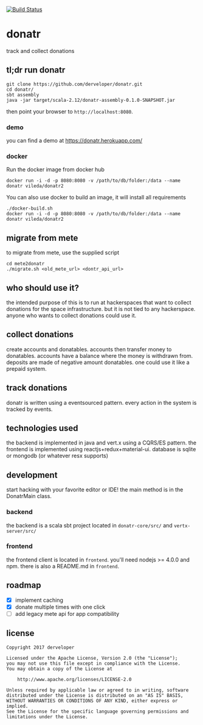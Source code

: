 [![Build Status](https://travis-ci.org/derveloper/donatr.svg?branch=rewrite)](https://travis-ci.org/derveloper/donatr)

# donatr
track and collect donations

## tl;dr run donatr
```
git clone https://github.com/derveloper/donatr.git
cd donatr/
sbt assembly
java -jar target/scala-2.12/donatr-assembly-0.1.0-SNAPSHOT.jar
```

then point your browser to `http://localhost:8080`.

### demo
you can find a demo at https://donatr.herokuapp.com/

### docker
Run the docker image from docker hub
```
docker run -i -d -p 8080:8080 -v /path/to/db/folder:/data --name donatr vileda/donatr2
```

You can also use docker to build an image, it will install all requirements
```
./docker-build.sh
docker run -i -d -p 8080:8080 -v /path/to/db/folder:/data --name donatr vileda/donatr2
```

## migrate from mete
to migrate from mete, use the supplied script
```
cd mete2donatr
./migrate.sh <old_mete_url> <dontr_api_url>
```

## who should use it?
the intended purpose of this is to run at hackerspaces that want to collect donations for the space infrastructure.
but it is not tied to any hackerspace. anyone who wants to collect donations could use it.

## collect donations
create accounts and donatables. accounts then transfer money to donatables.
accounts have a balance where the money is withdrawn from.
deposits are made of negative amount donatables.
one could use it like a prepaid system.

## track donations
donatr is written using a eventsourced pattern. every action in the system is tracked by events.

## technologies used
the backend is implemented in java and vert.x using a CQRS/ES pattern.
the frontend is implemented using reactjs+redux+material-ui.
database is sqlite or mongodb (or whatever resx supports)

## development
start hacking with your favorite editor or IDE!
the main method is in the DonatrMain class.

### backend
the backend is a scala sbt project located in `donatr-core/src/` and `vertx-server/src/`

### frontend
the frontend client is located in `frontend`.
you'll need nodejs >= 4.0.0 and npm.
there is also a README.md in `frontend`.

## roadmap
- [x] implement caching
- [x] donate multiple times with one click
- [ ] add legacy mete api for app compatibility

## license
```
Copyright 2017 derveloper

Licensed under the Apache License, Version 2.0 (the "License");
you may not use this file except in compliance with the License.
You may obtain a copy of the License at

    http://www.apache.org/licenses/LICENSE-2.0

Unless required by applicable law or agreed to in writing, software
distributed under the License is distributed on an "AS IS" BASIS,
WITHOUT WARRANTIES OR CONDITIONS OF ANY KIND, either express or implied.
See the License for the specific language governing permissions and
limitations under the License.
```
